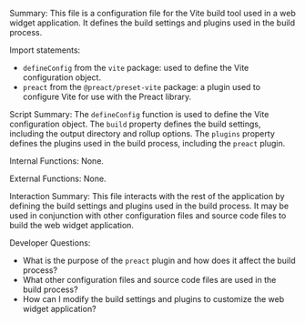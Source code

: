 Summary:
This file is a configuration file for the Vite build tool used in a web widget application. It defines the build settings and plugins used in the build process.

Import statements:
- `defineConfig` from the `vite` package: used to define the Vite configuration object.
- `preact` from the `@preact/preset-vite` package: a plugin used to configure Vite for use with the Preact library.

Script Summary:
The `defineConfig` function is used to define the Vite configuration object. The `build` property defines the build settings, including the output directory and rollup options. The `plugins` property defines the plugins used in the build process, including the `preact` plugin.

Internal Functions:
None.

External Functions:
None.

Interaction Summary:
This file interacts with the rest of the application by defining the build settings and plugins used in the build process. It may be used in conjunction with other configuration files and source code files to build the web widget application.

Developer Questions:
- What is the purpose of the `preact` plugin and how does it affect the build process?
- What other configuration files and source code files are used in the build process?
- How can I modify the build settings and plugins to customize the web widget application?